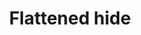 ---
layout: item
title: Flattened hide
item-id: 6171
datatable: true
id: 6171
name: "Flattened hide"
members: true
lowalch: 24
highalch: 36
examine: "A tattered chunk of dagannoth hide."
monsters:
  - id: 2259
    name: "Dagannoth"
    members: true
    combat_level: 88
    wiki_url: "https://oldschool.runescape.wiki/w/Dagannoth_(Waterbirth_Island)#Level_88"
    drops:
      - quantity: "1"
        rarity: 0.015625
        drop_requirements: null
  - id: 3185
    name: "Dagannoth"
    members: true
    combat_level: 90
    wiki_url: "https://oldschool.runescape.wiki/w/Dagannoth_(Waterbirth_Island)#Level_90"
    drops:
      - quantity: "1"
        rarity: 0.015625
        drop_requirements: null
---